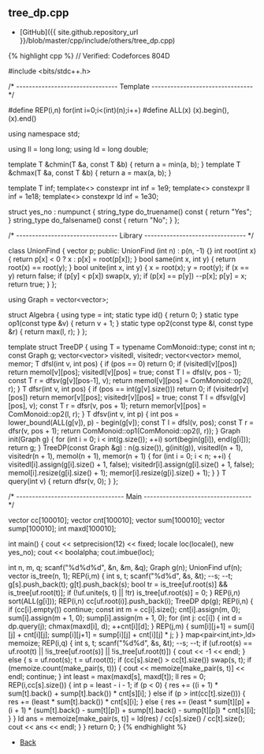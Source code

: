 ## tree_dp.cpp

- [GitHub]({{ site.github.repository_url }}/blob/master/cpp/include/others/tree_dp.cpp)

{% highlight cpp %}
// Verified: Codeforces 804D

#include <bits/stdc++.h>

/* -------------------------------- Template -------------------------------- */

#define REP(i,n) for(int i=0;i<(int)(n);i++)
#define ALL(x) (x).begin(),(x).end()

using namespace std;

using ll = long long;
using ld = long double;

template <typename T> T &chmin(T &a, const T &b) { return a = min(a, b); }
template <typename T> T &chmax(T &a, const T &b) { return a = max(a, b); }

template<typename T> T inf;
template<> constexpr int inf<int> = 1e9;
template<> constexpr ll inf<ll> = 1e18;
template<> constexpr ld inf<ld> = 1e30;

struct yes_no : numpunct<char> {
  string_type do_truename()  const { return "Yes"; }
  string_type do_falsename() const { return "No"; }
};

/* -------------------------------- Library -------------------------------- */

class UnionFind {
  vector<int> p;
public:
  UnionFind (int n) : p(n, -1) {}
  int root(int x) {
    return p[x] < 0 ? x : p[x] = root(p[x]);
  }
  bool same(int x, int y) {
    return root(x) == root(y);
  }
  bool unite(int x, int y) {
    x = root(x); y = root(y);
    if (x == y) return false;
    if (p[y] < p[x]) swap(x, y);
    if (p[x] == p[y]) --p[x];
    p[y] = x;
    return true;
  }
};

using Graph = vector<vector<int>>;

struct Algebra {
  using type = int;
  static type id() { return 0; }
  static type op1(const type &v) { return v + 1; }
  static type op2(const type &l, const type &r) { return max(l, r); }
};

template<typename ComMonoid>
struct TreeDP {
  using T = typename ComMonoid::type;
  const int n;
  const Graph g;
  vector<vector<bool>> visitedl, visitedr;
  vector<vector<T>> memol, memor;
  T dfsl(int v, int pos) {
    if (pos == 0) return 0;
    if (visitedl[v][pos]) return memol[v][pos];
    visitedl[v][pos] = true;
    const T l = dfsl(v, pos - 1);
    const T r = dfsv(g[v][pos-1], v);
    return memol[v][pos] = ComMonoid::op2(l, r);
  }
  T dfsr(int v, int pos) {
    if (pos == int(g[v].size())) return 0;
    if (visitedr[v][pos]) return memor[v][pos];
    visitedr[v][pos] = true;
    const T l = dfsv(g[v][pos], v);
    const T r = dfsr(v, pos + 1);
    return memor[v][pos] = ComMonoid::op2(l, r);
  }
  T dfsv(int v, int p) {
    int pos = lower_bound(ALL(g[v]), p) - begin(g[v]);
    const T l = dfsl(v, pos);
    const T r = dfsr(v, pos + 1);
    return ComMonoid::op1(ComMonoid::op2(l, r));
  }
  Graph init(Graph g) {
    for (int i = 0; i < int(g.size()); ++i)
      sort(begin(g[i]), end(g[i]));
    return g;
  }
  TreeDP(const Graph &g) :
    n(g.size()), g(init(g)),
    visitedl(n + 1), visitedr(n + 1), memol(n + 1), memor(n + 1) {
    for (int i = 0; i < n; ++i) {
      visitedl[i].assign(g[i].size() + 1, false);
      visitedr[i].assign(g[i].size() + 1, false);
      memol[i].resize(g[i].size() + 1);
      memor[i].resize(g[i].size() + 1);
    }
  }
  T query(int v) { return dfsr(v, 0); }
};

/* ---------------------------------- Main ---------------------------------- */

vector<int> cc[100010];
vector<int> cnt[100010];
vector<ll> sum[100010];
vector<ll> sump[100010];
int maxd[100010];

int main() {
  cout << setprecision(12) << fixed;
  locale loc(locale(), new yes_no);
  cout << boolalpha;
  cout.imbue(loc);

  int n, m, q;
  scanf("%d%d%d", &n, &m, &q);
  Graph g(n);
  UnionFind uf(n);
  vector<int> is_tree(n, 1);
  REP(i,m) {
    int s, t;
    scanf("%d%d", &s, &t);
    --s; --t;
    g[s].push_back(t);
    g[t].push_back(s);
    bool tr = is_tree[uf.root(s)] && is_tree[uf.root(t)];
    if (!uf.unite(s, t) || !tr) is_tree[uf.root(s)] = 0;
  }
  REP(i,n) sort(ALL(g[i]));
  REP(i,n) cc[uf.root(i)].push_back(i);
  TreeDP<Algebra> dp(g);
  REP(i,n) {
    if (cc[i].empty()) continue;
    const int m = cc[i].size();
    cnt[i].assign(m, 0);
    sum[i].assign(m + 1, 0);
    sump[i].assign(m + 1, 0);
    for (int j: cc[i]) {
      int d = dp.query(j);
      chmax(maxd[i], d);
      ++cnt[i][d];
    }
    REP(j,m) {
      sum[i][j+1] = sum[i][j] + cnt[i][j];
      sump[i][j+1] = sump[i][j] + cnt[i][j] * j;
    }
  }
  map<pair<int,int>,ld> memoize;
  REP(i,q) {
    int s, t;
    scanf("%d%d", &s, &t);
    --s; --t;
    if (uf.root(s) == uf.root(t) ||
        !is_tree[uf.root(s)] || !is_tree[uf.root(t)]) {
      cout << -1 << endl;
    }
    else {
      s = uf.root(s); t = uf.root(t);
      if (cc[s].size() > cc[t].size()) swap(s, t);
      if (memoize.count(make_pair(s, t))) {
        cout << memoize[make_pair(s, t)] << endl;
        continue;
      }
      int least = max(maxd[s], maxd[t]);
      ll res = 0;
      REP(i,cc[s].size()) {
        int p = least - i - 1;
        if (p < 0) {
          res += ((i + 1) * sum[t].back() + sump[t].back()) * cnt[s][i];
        }
        else if (p > int(cc[t].size())) {
          res += (least * sum[t].back()) * cnt[s][i];
        }
        else {
          res += (least * sum[t][p] +
                  (i + 1) * (sum[t].back() - sum[t][p]) +
                  sump[t].back() - sump[t][p]) * cnt[s][i];
        }
      }
      ld ans = memoize[make_pair(s, t)] = ld(res) / cc[s].size() / cc[t].size();
      cout << ans << endl;
    }
  }
  return 0;
}
{% endhighlight %}

- [Back](../../..)
